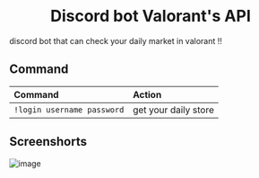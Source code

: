 <h1 align="center">
  <br>
  <a href="https://github.com/thunyoubun/Bot-discord-Valorant-s-API"></a>
  <br>
  Discord bot Valorant's API
  <br>
</h1>


discord bot that can check your daily market in valorant !!


## Command

| Command                       | Action                                                                                                     |
| :---------------------------- | :--------------------------------------------------------------------------------------------------------- |
| `!login username password`  | get your daily store |

## Screenshorts

![image](https://user-images.githubusercontent.com/76035505/209014688-897c7c1a-8622-4efc-adde-ea46c0599b82.png)
